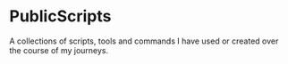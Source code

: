 # PublicScripts
A collections of scripts, tools and commands I have used or created over the course of my journeys. 
